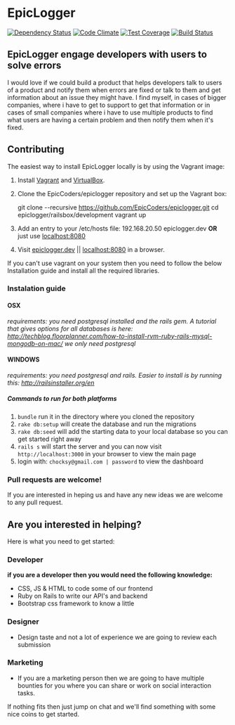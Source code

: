 # EpicLogger

[![Dependency Status](https://gemnasium.com/EpicCoders/epiclogger.svg)](https://gemnasium.com/EpicCoders/epiclogger)
[![Code Climate](https://codeclimate.com/github/EpicCoders/epiclogger/badges/gpa.svg)](https://codeclimate.com/github/EpicCoders/epiclogger)
[![Test Coverage](https://codeclimate.com/github/EpicCoders/epiclogger/badges/coverage.svg)](https://codeclimate.com/github/EpicCoders/epiclogger/coverage)
[![Build Status](https://travis-ci.org/EpicCoders/epiclogger.svg)](https://travis-ci.org/EpicCoders/epiclogger)

## EpicLogger engage developers with users to solve errors

I would love if we could build a product that helps developers talk to users of a product and notify them when errors are fixed or talk to them and get information about an issue they might have. I find myself, in cases of bigger companies, where i have to get to support to get that information or in cases of small companies where i have to use multiple products to find what users are having a certain problem and then notify them when it's fixed.

## Contributing

The easiest way to install EpicLogger locally is by using the Vagrant image:

  1. Install [Vagrant](https://www.vagrantup.com/downloads.html) and [VirtualBox](https://www.virtualbox.org/wiki/Downloads).
  2. Clone the EpicCoders/epiclogger repository and set up the Vagrant box:

        git clone --recursive https://github.com/EpicCoders/epiclogger.git
        cd epiclogger/railsbox/development
        vagrant up

  3. Add an entry to your /etc/hosts file: 192.168.20.50 epiclogger.dev __OR__ just use [localhost:8080](http://localhost:8080)
  4. Visit [epiclogger.dev](http://epiclogger.dev) || [localhost:8080](http://localhost:8080) in a browser.

If you can't use vagrant on your system then you need to follow the below Installation guide and install all the required libraries.

### Instalation guide

#### OSX

*requirements: you need postgresql installed and the rails gem. A tutorial that gives options for all databases is here: http://techblog.floorplanner.com/how-to-install-rvm-ruby-rails-mysql-mongodb-on-mac/ we only need postgresql*

#### WINDOWS

*requirements: you need postgresql and rails. Easier to install is by running this: http://railsinstaller.org/en*

##### Commands to run for both platforms

1. `bundle` run it in the directory where you cloned the repository
1. `rake db:setup` will create the database and run the migrations
1. `rake db:seed` will add the starting data to your local database so you can get started right away
1. `rails s` will start the server and you can now visit `http://localhost:3000` in your browser to view the main page
1. login with: `chocksy@gmail.com | password` to view the dashboard

### Pull requests are welcome!

If you are interested in heping us and have any new ideas we are welcome to any pull request.

## Are you interested in helping?

Here is what you need to get started:

### Developer

__if you are a developer then you would need the following knowledge:__
- CSS, JS & HTML to code some of our frontend
- Ruby on Rails to write our API's and backend
- Bootstrap css framework to know a little

### Designer

- Design taste and not a lot of experience we are going to review each submission

### Marketing

- If you are a marketing person then we are going to have multiple bounties for you where you can share or work on social interaction tasks. 

If nothing fits then just jump on chat and we'll find something with some nice coins to get started.

